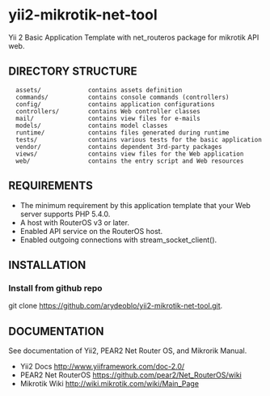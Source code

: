 yii2-mikrotik-net-tool
================================

Yii 2 Basic Application Template with net_routeros package for mikrotik API web.


DIRECTORY STRUCTURE
-------------------

      assets/             contains assets definition
      commands/           contains console commands (controllers)
      config/             contains application configurations
      controllers/        contains Web controller classes
      mail/               contains view files for e-mails
      models/             contains model classes
      runtime/            contains files generated during runtime
      tests/              contains various tests for the basic application
      vendor/             contains dependent 3rd-party packages
      views/              contains view files for the Web application
      web/                contains the entry script and Web resources



REQUIREMENTS
------------

 - The minimum requirement by this application template that your Web server supports PHP 5.4.0.
 - A host with RouterOS v3 or later.
 - Enabled API service on the RouterOS host.
 - Enabled outgoing connections with stream_socket_client().


INSTALLATION
------------

### Install from github repo

git clone https://github.com/arydeoblo/yii2-mikrotik-net-tool.git.

DOCUMENTATION 
---------------
See documentation of Yii2, PEAR2 Net Router OS, and Mikrorik Manual.

- Yii2 Docs http://www.yiiframework.com/doc-2.0/
- PEAR2 Net RouterOS https://github.com/pear2/Net_RouterOS/wiki
- Mikrotik Wiki http://wiki.mikrotik.com/wiki/Main_Page
